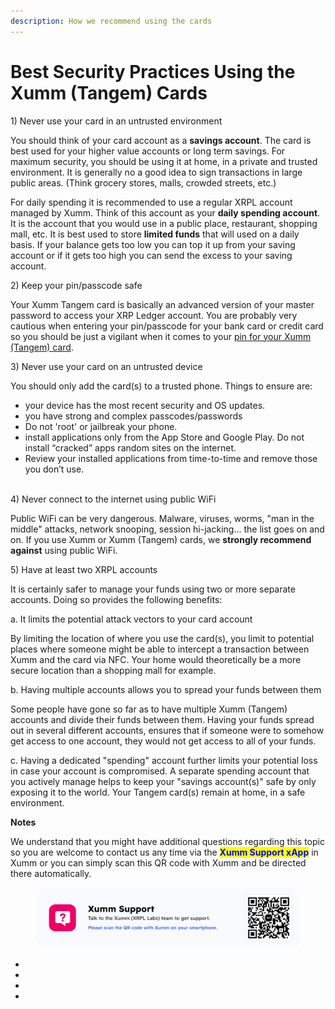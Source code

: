 ```yaml
---
description: How we recommend using the cards
---
```


# Best Security Practices Using the Xumm (Tangem) Cards

1\) Never use your card in an untrusted environment

You should think of your card account as a **savings account**. The card is best used for your higher value accounts or long term savings. For maximum security, you should be using it at home, in a private and trusted environment.  It is generally no a good idea to sign transactions in large public areas. (Think grocery stores, malls, crowded streets, etc.)

For daily spending it is recommended to use a regular XRPL account managed by Xumm. Think of this account as your **daily spending account**. It is the account that you would use in a public place, restaurant, shopping mall, etc. It is best used to store **limited funds** that will used on a daily basis. If your balance gets too low you can top it up from your saving account or if it gets too high you can send the excess to your saving account.

2\) Keep your pin/passcode safe&#x20;

Your Xumm Tangem card is basically an advanced version of your master password to access your XRP Ledger account. You are probably very cautious when entering your pin/passcode for your bank card or credit card so you should be just a vigilant when it comes to your [pin for your Xumm (Tangem) card](creating-a-pin-on-your-xumm-tangem-card.md).&#x20;

&#x20;

3\) Never use your card on an untrusted device

You should only add the card(s) to a trusted phone. Things to ensure are:

* your device has the most recent security and OS updates.
* you have strong and complex passcodes/passwords
* Do not 'root' or jailbreak your phone.
* install applications only from the App Store and Google Play. Do not install “cracked” apps random sites on the internet.
* Review your installed applications from time-to-time and remove those you don’t use.

\
4\) Never connect to the internet using public WiFi

Public WiFi can be very dangerous. Malware, viruses, worms, "man in the middle" attacks, network snooping, session hi-jacking... the list goes on and on. If you use Xumm or Xumm (Tangem) cards, we **strongly recommend against** using public WiFi.



5\) Have at least two XRPL accounts

It is certainly safer to manage your funds using two or more separate accounts. Doing so provides the following benefits:

&#x20;   a. It limits the potential attack vectors to your card account

By limiting the location of where you use the card(s), you limit to potential places where someone might be able to intercept a transaction between Xumm and the card via NFC. Your home would theoretically be a more secure location than a shopping mall for example.&#x20;

&#x20;    b. Having multiple accounts allows you to spread your funds between them

Some people have gone so far as to have multiple Xumm (Tangem) accounts and divide their funds between them. Having your funds spread out in several different accounts, ensures that if someone were to somehow get access to one account, they would not get access to all of your funds. &#x20;

&#x20;    c. Having a dedicated "spending" account further limits your potential loss in case your account is compromised. A separate spending account that you actively manage helps to keep your "savings account(s)" safe by only exposing it to the world. Your Tangem card(s) remain at home, in a safe environment.&#x20;

&#x20;

**Notes**

We understand that you might have additional questions regarding this topic so you are welcome to contact us any time via the <mark style="color:blue;">**Xumm Support xApp**</mark> in Xumm or you can simply scan this QR code with Xumm and be directed there automatically.

<figure><img src="../.gitbook/assets/Support banner Xumm.png" alt=""><figcaption></figcaption></figure>

&#x20;

*
* &#x20;
*
* &#x20;
